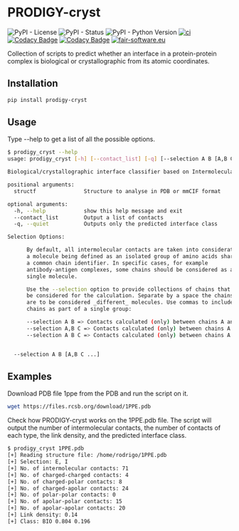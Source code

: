 # PRODIGY-cryst

![PyPI - License](https://img.shields.io/pypi/l/prodigy-cryst)
![PyPI - Status](https://img.shields.io/pypi/status/prodigy-cryst)
![PyPI - Python Version](https://img.shields.io/pypi/pyversions/prodigy-cryst)
[![ci](https://github.com/haddocking/prodigy-cryst/actions/workflows/ci.yml/badge.svg)](https://github.com/haddocking/prodigy-cryst/actions/workflows/ci.yml)
[![Codacy Badge](https://app.codacy.com/project/badge/Grade/4f129d451ec04c4e9529a6eb28457619)](https://www.codacy.com/gh/haddocking/prodigy-cryst/dashboard?utm_source=github.com&amp;utm_medium=referral&amp;utm_content=haddocking/prodigy-cryst&amp;utm_campaign=Badge_Grade)
[![Codacy Badge](https://app.codacy.com/project/badge/Coverage/4f129d451ec04c4e9529a6eb28457619)](https://www.codacy.com/gh/haddocking/prodigy-cryst/dashboard?utm_source=github.com&utm_medium=referral&utm_content=haddocking/prodigy-cryst&utm_campaign=Badge_Coverage)
[![fair-software.eu](https://img.shields.io/badge/fair--software.eu-%E2%97%8F%20%20%E2%97%8F%20%20%E2%97%8F%20%20%E2%97%8F%20%20%E2%97%8F-green)](https://fair-software.eu)

Collection of scripts to predict whether an interface in a protein-protein complex is biological or crystallographic from its atomic coordinates.

## Installation

```bash
pip install prodigy-cryst
```

## Usage

Type --help to get a list of all the possible options.

```bash
$ prodigy_cryst --help
usage: prodigy_cryst [-h] [--contact_list] [-q] [--selection A B [A,B C ...]] structf

Biological/crystallographic interface classifier based on Intermolecular Contacts (ICs).

positional arguments:
  structf               Structure to analyse in PDB or mmCIF format

optional arguments:
  -h, --help            show this help message and exit
  --contact_list        Output a list of contacts
  -q, --quiet           Outputs only the predicted interface class

Selection Options:

      By default, all intermolecular contacts are taken into consideration,
      a molecule being defined as an isolated group of amino acids sharing
      a common chain identifier. In specific cases, for example
      antibody-antigen complexes, some chains should be considered as a
      single molecule.

      Use the --selection option to provide collections of chains that should
      be considered for the calculation. Separate by a space the chains that
      are to be considered _different_ molecules. Use commas to include multiple
      chains as part of a single group:

      --selection A B => Contacts calculated (only) between chains A and B.
      --selection A,B C => Contacts calculated (only) between chains A and C; and B and C.
      --selection A B C => Contacts calculated (only) between chains A and B; B and C; and A and C.


  --selection A B [A,B C ...]
```

## Examples

Download PDB file 1ppe from the PDB and run the script on it.

```bash
wget https://files.rcsb.org/download/1PPE.pdb
```

Check how PRODIGY-cryst works on the 1PPE.pdb file. The script will output the number of intermolecular contacts, the number of contacts of each type, the link density, and the predicted interface class.

```bash
$ prodigy_cryst 1PPE.pdb
[+] Reading structure file: /home/rodrigo/1PPE.pdb
[+] Selection: E, I
[+] No. of intermolecular contacts: 71
[+] No. of charged-charged contacts: 4
[+] No. of charged-polar contacts: 8
[+] No. of charged-apolar contacts: 24
[+] No. of polar-polar contacts: 0
[+] No. of apolar-polar contacts: 15
[+] No. of apolar-apolar contacts: 20
[+] Link density: 0.14
[+] Class: BIO 0.804 0.196
```
